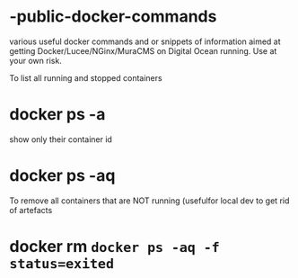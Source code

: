 # -public-docker-commands
various useful docker commands and or snippets of information aimed at getting Docker/Lucee/NGinx/MuraCMS on Digital Ocean running. Use at your own risk.

To list all running and stopped containers
# docker ps -a
show only their container id
# docker ps -aq

To remove all containers that are NOT running (usefulfor local dev to get rid of artefacts
# docker rm `docker ps -aq -f status=exited`
